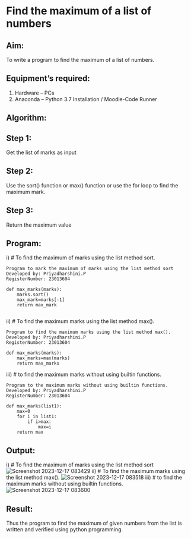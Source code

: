 # Find the maximum of a list of numbers
## Aim:
To write a program to find the maximum of a list of numbers.
## Equipment’s required:
1.	Hardware – PCs
2.	Anaconda – Python 3.7 Installation / Moodle-Code Runner
## Algorithm:
## Step 1:
Get the list of marks as input
## Step 2:
Use the sort() function or max() function or use the for loop to find the maximum mark.
## Step 3:
Return the maximum value
## Program:

i)	# To find the maximum of marks using the list method sort.
```
Program to mark the maximum of marks using the list method sort
Developed by: Priyadharshini.P
RegisterNumber: 23013604

def max_marks(marks):
    marks.sort()
    max_mark=marks[-1]
    return max_mark


```

ii)	# To find the maximum marks using the list method max().
```
Program to find the maximum marks using the list method max().
Developed by: Priyadharshini.P
RegisterNumber: 23013604

def max_marks(marks):
    max_marks=max(marks)
    return max_marks

```

iii) # to find the maximum marks without using builtin functions.
```
Program to the maximum marks without using builtin functions.
Developed by: Priyadharshini.P
RegisterNumber: 23013604

def max_marks(list1):
    max=0
    for i in list1:
        if i>max:
            max=i
    return max

```

## Output:
i)	# To find the maximum of marks using the list method sort
![Screenshot 2023-12-17 083429](https://github.com/priyadharshini210/FindMaximum/assets/148514638/0102c778-643d-4edd-a4ae-35009ce69a7e)
ii)	# To find the maximum marks using the list method max().
![Screenshot 2023-12-17 083518](https://github.com/priyadharshini210/FindMaximum/assets/148514638/ae7b8ad5-81a5-4722-8923-913d6fec88fb)
iii) # to find the maximum marks without using builtin functions.
![Screenshot 2023-12-17 083600](https://github.com/priyadharshini210/FindMaximum/assets/148514638/1f382aa9-53c9-44d3-a8f8-4d8916a51661)



## Result:
Thus the program to find the maximum of given numbers from the list is written and verified using python programming.
